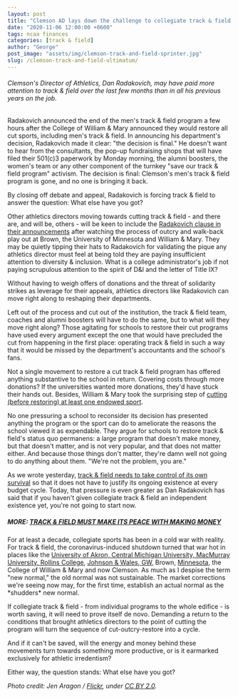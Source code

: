 ```yaml
---
layout: post
title: "Clemson AD lays down the challenge to collegiate track & field backers"
date: "2020-11-06 12:00:00 +0600"
tags: ncaa finances
categories: [track & field]
author: "George"
post_image: "assets/img/clemson-track-and-field-sprinter.jpg"
slug: /clemson-track-and-field-ultimatum/
---
```


<h6>Clemson's Director of Athletics, Dan Radakovich, may have paid more attention to track & field over the last few months than in all his previous years on the job.</h6>

Radakovich announced the end of the men's track & field program a few hours after the College of William & Mary announced they would restore all cut sports, including men's track & field. In announcing his department's decision, Radakovich made it clear: "the decision is final." He doesn't want to hear from the consultants, the pop-up fundraising shops that will have filed their 501(c)3 paperwork by Monday morning, the alumni boosters, the women's team or any other component of the turnkey "save our track & field program" activism. The decision is final: Clemson's men's track & field program is gone, and no one is bringing it back.

By closing off debate and appeal, Radakovich is forcing track & field to answer the question: What else have you got?

Other athletics directors moving towards cutting track & field - and there are, and will be, others - will be keen to include the [Radakovich clause in their announcements](https://clemsontigers.com/letter-from-dan-radakovich-regarding-mens-track-and-field-and-cross-country/) after watching the process of outcry and walk-back play out at Brown, the University of Minnesota and William & Mary. They may be quietly tipping their hats to Radakovich for validating the pique any athletics director must feel at being told they are paying insufficient attention to diversity & inclusion. What is a college administrator's job if not paying scrupulous attention to the spirit of D&I and the letter of Title IX?

Without having to weigh offers of donations and the threat of solidarity strikes as leverage for their appeals, athletics directors like Radakovich can move right along to reshaping their departments.

Left out of the process and cut out of the institution, the track & field team, coaches and alumni boosters will have to do the same, but to what will they move right along? Those agitating for schools to restore their cut programs have used every argument except the one that would have precluded the cut from happening in the first place: operating track & field in such a way that it would be missed by the department's accountants and the school's fans.

Not a single movement to restore a cut track & field program has offered anything substantive to the school in return. Covering costs through more donations? If the universities wanted more donations, they'd have stuck their hands out. Besides, William & Mary took the surprising step of [cutting (before restoring) at least one endowed sport](https://nalathletics.com/blog/2020/07/12/stanford-athletics-program-cuts-endowments).

No one pressuring a school to reconsider its decision has presented anything the program or the sport can do to ameliorate the reasons the school viewed it as expendable. They argue for schools to restore track & field's status quo permanens: a large program that doesn't make money, but that doesn't matter, and is not very popular, and that does not matter either. And because those things don't matter, they're damn well not going to do anything about them. "We're not the problem, you are."

As we wrote yesterday, [track & field needs to take control of its own survival](https://nalathletics.com/blog/2020/11/05/track-and-field-make-peace-making-money) so that it does not have to justify its ongoing existence at every budget cycle. Today, that pressure is even greater as Dan Radakovich has said that if you haven't given collegiate track & field an independent existence yet, you're not going to start now.

##### MORE: [TRACK & FIELD MUST MAKE ITS PEACE WITH MAKING MONEY](https://nalathletics.com/blog/2020/11/05/track-and-field-make-peace-making-money)

For at least a decade, collegiate sports has been in a cold war with reality. For track & field, the coronavirus-induced shutdown turned that war hot in places like the [University of Akron, Central Michigan University, MacMurray University, Rollins College](https://nalathletics.com/blog/2020/06/01/collegiate-track-and-field-cuts), [Johnson & Wales, GW](https://nalathletics.com/blog/2020/08/10/more-college-track-and-field-cuts), Brown, [Minnesota](https://nalathletics.com/blog/2020/09/10/minnesota-track-field-cuts-impact-results-balance-sheets), the College of William & Mary and now Clemson. As much as I despise the term "new normal," the old normal was not sustainable. The market corrections we're seeing now may, for the first time, establish an actual normal as the \*shudders\* new normal.

If collegiate track & field - from individual programs to the whole edifice - is worth saving, it will need to prove itself de novo. Demanding a return to the conditions that brought athletics directors to the point of cutting the program will turn the sequence of cut-outcry-restore into a cycle.

And if it can't be saved, will the energy and money behind these movements turn towards something more productive, or is it earmarked exclusively for athletic irredentism?

Either way, the question stands: What else have you got?

<em>Photo credit: Jen Aragon / [Flickr](https://flic.kr/p/r7BntJ), under [CC BY 2.0](https://creativecommons.org/licenses/by/2.0/).</em>
